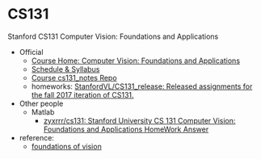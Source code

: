 # CS131
Stanford CS131 Computer Vision: Foundations and Applications

- Official 
    - [Course Home: Computer Vision: Foundations and Applications](http://vision.stanford.edu/teaching/cs131_fall1718/)
    - [Schedule & Syllabus](http://vision.stanford.edu/teaching/cs131_fall1718/syllabus.html)
    - [Course cs131_notes Repo](https://github.com/StanfordVL/cs131_notes)
    - homeworks: [StanfordVL/CS131_release: Released assignments for the fall 2017 iteration of CS131.](https://github.com/StanfordVL/CS131_release)
- Other people
    - Matlab
        - [zyxrrr/cs131: Stanford University CS 131 Computer Vision: Foundations and Applications HomeWork Answer](https://github.com/zyxrrr/cs131)
- reference:
    - [foundations of vision](https://foundationsofvision.stanford.edu/preface/)
